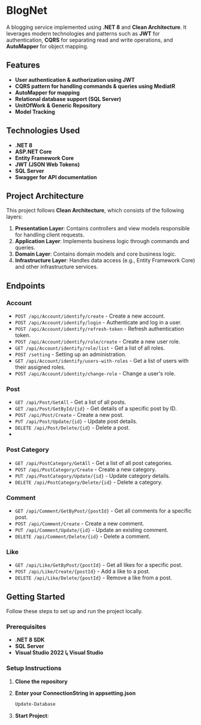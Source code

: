 # BlogNet

A blogging service implemented using **.NET 8** and **Clean Architecture**. It leverages modern technologies and patterns such as **JWT** for authentication, **CQRS** for separating read and write operations, and **AutoMapper** for object mapping.

## Features

- **User authentication & authorization using JWT**
- **CQRS pattern for handling commands & queries using MediatR**
- **AutoMapper for mapping**
- **Relational database support (SQL Server)**
- **UnitOfWork & Generic Repository**
- **Model Tracking**

## Technologies Used

- **.NET 8**
- **ASP.NET Core**
- **Entity Framework Core**
- **JWT (JSON Web Tokens)**
- **SQL Server**
- **Swagger for API documentation**

## Project Architecture

This project follows **Clean Architecture**, which consists of the following layers:

1. **Presentation Layer**: Contains controllers and view models responsible for handling client requests.
2. **Application Layer**: Implements business logic through commands and queries.
3. **Domain Layer**: Contains domain models and core business logic.
4. **Infrastructure Layer**: Handles data access (e.g., Entity Framework Core) and other infrastructure services.
## Endpoints

### Account
- `POST /api/Account/identify/create` - Create a new account.
- `POST /api/Account/identify/login` - Authenticate and log in a user.
- `POST /api/Account/identify/refresh-token` - Refresh authentication token.
- `POST /api/Account/identify/role/create` - Create a new user role.
- `GET /api/Account/identify/role/list` - Get a list of all roles.
- `POST /setting` - Setting up an administration.
- `GET /api/Account/identify/users-with-roles` - Get a list of users with their assigned roles.
- `POST /api/Account/identity/change-role` - Change a user's role.
  
### Post
- `GET /api/Post/GetAll` - Get a list of all posts.
- `GET /api/Post/GetById/{id}` - Get details of a specific post by ID.
- `POST /api/Post/Create` - Create a new post.
- `PUT /api/Post/Update/{id}` - Update post details.
- `DELETE /api/Post/Delete/{id}` - Delete a post.
- 
### Post Category
- `GET /api/PostCategory/GetAll` - Get a list of all post categories.
- `POST /api/PostCategory/Create` - Create a new category.
- `PUT /api/PostCategory/Update/{id}` - Update category details.
- `DELETE /api/PostCategory/Delete/{id}` - Delete a category.

### Comment
- `GET /api/Comment/GetByPost/{postId}` - Get all comments for a specific post.
- `POST /api/Comment/Create` - Create a new comment.
- `PUT /api/Comment/Update/{id}` - Update an existing comment.
- `DELETE /api/Comment/Delete/{id}` - Delete a comment.

### Like
- `GET /api/Like/GetByPost/{postId}` - Get all likes for a specific post.
- `POST /api/Like/Create/{postId}` - Add a like to a post.
- `DELETE /api/Like/Delete/{postId}` - Remove a like from a post.




## Getting Started

Follow these steps to set up and run the project locally.

### Prerequisites

- **.NET 8 SDK**
- **SQL Server**
- **Visual Studio 2022 یا Visual Studio**

### Setup Instructions

1. **Clone the repository**
2. **Enter your ConnectionString in appsetting.json**

   ```bash
   Update-Database
4. **Start Project**:
   
